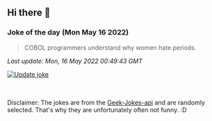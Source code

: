 ## Hi there 👋

### Joke of the day (Mon May 16 2022)
<!-- joke -->
>COBOL programmers understand why women hate periods.
<!-- /joke -->

*Last update: Mon, 16 May 2022 00:49:43 GMT*

[![Update joke](https://github.com/nclskfm/nclskfm/actions/workflows/joke.yml/badge.svg)](https://github.com/nclskfm/nclskfm/actions/workflows/joke.yml)

<br><br>
Disclaimer: The jokes are from the [Geek-Jokes-api](https://github.com/sameerkumar18/geek-joke-api) and are randomly selected. That's why they are unfortunately often not funny. :D
